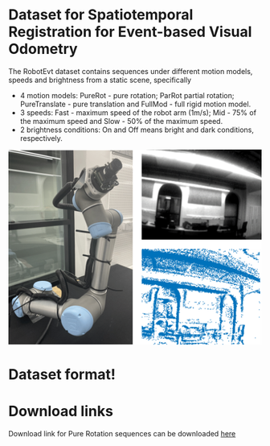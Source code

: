# Dataset for Spatiotemporal Registration for Event-based Visual Odometry
The RobotEvt dataset contains sequences under different motion models, speeds and brightness from a static scene, specifically
 -  4 motion models: PureRot - pure rotation; ParRot partial rotation; PureTranslate - pure translation and FullMod - full rigid motion model.
- 3 speeds: Fast - maximum speed of the robot arm (1m/s); Mid - 75% of the maximum speed and Slow - 50% of the maximum speed.
- 2 brightness conditions: On and Off means bright and dark conditions, respectively.

 ![](https://github.com/liudaqikk/RobotEvt/blob/main/robot_setup.png)
 # Dataset format!

# Download links
Download link for Pure Rotation sequences can be downloaded [here](https://drive.google.com/drive/folders/1uhnCR2iDIEZhVNmL-2a-FWmo1J-Ip_vv?usp=sharing)
